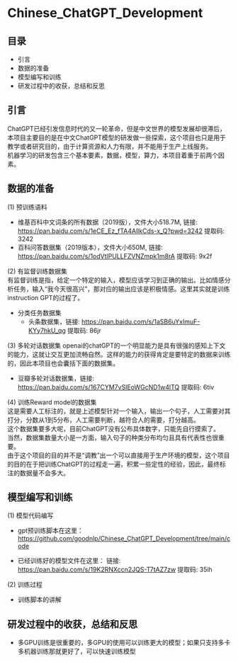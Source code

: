 # Chinese_ChatGPT_Development
## 目录
* 引言
* 数据的准备
* 模型编写和训练
* 研发过程中的收获，总结和反思

## 引言
ChatGPT已经引发信息时代的又一轮革命，但是中文世界的模型发展却很滞后，本项目主要目的是在中文ChatGPT模型的研发做一些探索，这个项目也只是用于教学或者研究目的，由于计算资源和人力有限，并不能用于生产上线服务。<br />
机器学习的研发包含三个基本要素，数据，模型，算力，本项目着重于前两个因素。

## 数据的准备

(1) 预训练语料
* 维基百科中文词条的所有数据（2019版），文件大小518.7M, 链接: https://pan.baidu.com/s/1eCE_Ez_fTA4AllkCds-x_Q?pwd=3242 提取码: 3242
* 百科问答数据集（2019版本），文件大小650M,  链接: https://pan.baidu.com/s/1odVtlPULLFZVNZmpk1m8rA 提取码: 9x2f

(2) 有监督训练数据集 <br />
有监督训练是指，给定一个特定的输入，模型应该学习到正确的输出。比如情感分析任务，输入“我今天很高兴”，那对应的输出应该是积极情感。这里其实就是训练instruction GPT的过程了。

* 分类任务数据集
    * 头条数据集，链接: https://pan.baidu.com/s/1aSB6uYxImuF-KYy7hkU_qg 提取码: 86jr
    
(3) 多轮对话数据集
openai的chatGPT的一个明显能力是具有很强的感知上下文的能力，这就让交互更加流畅自然。这样的能力的获得肯定是要特定的数据来训练的，因此本项目也会囊括下面的数据集。
* 豆瓣多轮对话数据集，链接: https://pan.baidu.com/s/167CYM7vSIEoWGcND1w4lTQ 提取码: 6tiv

(4) 训练Reward model的数据集 <br />
这是需要人工标注的，就是上述模型针对一个输入，输出一个句子，人工需要对其打分，分数从1到5分布，人工需要判断，越符合人的需要，打分越高。<br />
这个数据集要多大呢，目前ChatGPT没有公布具体数字，只能先自行摸索了。<br />
当然，数据集数量大小是一方面，输入句子的种类分布均匀且具有代表性也很重要。<br />
由于这个项目的目的并不是“调教”出一个可以直接用于生产环境的模型，这个项目的目的在于把训练ChatGPT的过程走一遍，积累一些定性的经验，因此，最终标注的数据量不会多大。

## 模型编写和训练
(1) 模型代码编写
* gpt预训练脚本在这里： https://github.com/goodnlp/Chinese_ChatGPT_Development/tree/main/code

* 已经训练好的模型文件在这里： 链接: https://pan.baidu.com/s/19K2RNXccn2JQS-T7tAZ7zw 提取码: 35ih

(2) 训练过程
* 训练脚本的讲解


## 研发过程中的收获，总结和反思
* 多GPU训练是很重要的，多GPU的使用可以训练更大的模型；如果只支持多卡多机器训练那就更好了，可以快速训练模型

